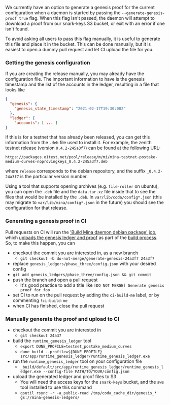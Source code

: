 We currently have an option to generate a genesis proof for the current configuration when a daemon is started by passing the `--generate-genesis-proof true` flag. When this flag isn't passed, the daemon will attempt to download a proof from our snark-keys S3 bucket, or exit with an error if one isn't found.

To avoid asking all users to pass this flag manually, it is useful to generate this file and place it in the bucket. This can be done manually, but it is easiest to open a dummy pull request and let CI upload the file for you.

### Getting the genesis configuration

If you are creating the release manually, you may already have the configuration file. The important information to have is the genesis timestamp and the list of the accounts in the ledger, resulting in a file that looks like

```json
{
  "genesis": {
    "genesis_state_timestamp": "2021-02-17T19:30:00Z"
  },
  "ledger": {
    "accounts": [ ... ]
}
```

If this is for a testnet that has already been released, you can get this information from the `.deb` file used to install it. For example, the zenith testnet release (version `0.4.2-245a3f7`) can be found at the following URL:
```
https://packages.o1test.net/pool/release/m/mi/mina-testnet-postake-medium-curves-noprovingkeys_0.4.2-245a3f7.deb
```

where `release` corresponds to the debian repository, and the suffix `_0.4.2-24a3f7` is the particular version number.

Using a tool that supports opening archives (e.g. `file-roller` on ubuntu), you can open the `.deb` file and the `data.tar.xz` file inside that to see the files that would be installed by the `.deb`. In `var/lib/coda/config*.json` (this may migrate to `var/lib/mina/config*.json` in the future) you should see the configuration for that release.

### Generating a genesis proof in CI

Pull requests on CI will run the ['Build Mina daemon debian package' job](https://github.com/MinaProtocol/mina/blob/2d99c24fec9bf5264c1f76e6ace91eb4c7625c98/buildkite/src/Jobs/Release/MinaArtifact.dhall#L52), which [uploads the genesis ledger and proof](https://github.com/MinaProtocol/mina/blob/2d99c24fec9bf5264c1f76e6ace91eb4c7625c98/scripts/upload-genesis.sh#L10) as part of the [build process](https://github.com/MinaProtocol/mina/blob/2d99c24fec9bf5264c1f76e6ace91eb4c7625c98/buildkite/scripts/build-artifact.sh#L34). So, to make this happen, you can
* checkout the commit you are interested in, as a new branch
  - `git checkout -b do-not-merge/generate-genesis-24a3f7 24a3f7`
* replace `genesis_ledgers/phase_three/config.json` with your desired config
* `git add genesis_ledgers/phase_three/config.json && git commit`
* push the branch and open a pull request
  - It's good practice to add a title like `[DO NOT MERGE] Generate genesis proof for foo`
* set CI to run on the pull request by adding the `ci-build-me` label, or by commenting `!ci-build-me`
* when CI has finished, close the pull request

### Manually generate the proof and upload to CI
* checkout the commit you are interested in
  - `git checkout 24a37`
* build the `runtime_genesis_ledger` tool
  - `export DUNE_PROFILE=testnet_postake_medium_curves`
  - `dune build --profile=${DUNE_PROFILE} src/app/runtime_genesis_ledger/runtime_genesis_ledger.exe`
* run the `runtime_genesis_ledger` tool on your configuration file
  - `_build/default/src/app/runtime_genesis_ledger/runtime_genesis_ledger.exe --config-file PATH/TO/YOUR/config.json`
* upload the generated ledger and proof files to S3
  - You will need the access keys for the `snark-keys` bucket, and the `aws` tool installed to use this command
  - `gsutil rsync -r -a public-read /tmp/coda_cache_dir/genesis_* gs://mina-genesis-ledgers/`
